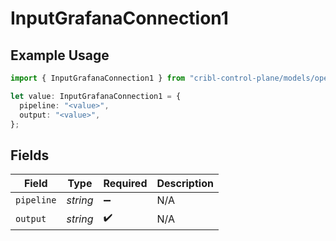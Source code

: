 # InputGrafanaConnection1

## Example Usage

```typescript
import { InputGrafanaConnection1 } from "cribl-control-plane/models/operations";

let value: InputGrafanaConnection1 = {
  pipeline: "<value>",
  output: "<value>",
};
```

## Fields

| Field              | Type               | Required           | Description        |
| ------------------ | ------------------ | ------------------ | ------------------ |
| `pipeline`         | *string*           | :heavy_minus_sign: | N/A                |
| `output`           | *string*           | :heavy_check_mark: | N/A                |